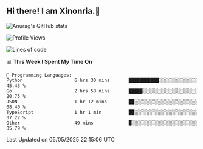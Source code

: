 ## Hi there! I am Xinonria.👋

![Anurag's GitHub stats](https://status-git-main-xinonrias-projects-f26540e3.vercel.app/api?username=xinonria&hide=stars,issues)

<!--START_SECTION:waka-->
![Profile Views](http://img.shields.io/badge/Profile%20Views-0-blue)

![Lines of code](https://img.shields.io/badge/From%20Hello%20World%20I%27ve%20Written-3.0%20million%20lines%20of%20code-blue)

📊 **This Week I Spent My Time On** 

```text
💬 Programming Languages: 
Python                   6 hrs 30 mins       ███████████░░░░░░░░░░░░░░   45.43 % 
Go                       2 hrs 58 mins       █████░░░░░░░░░░░░░░░░░░░░   20.75 % 
JSON                     1 hr 12 mins        ██░░░░░░░░░░░░░░░░░░░░░░░   08.40 % 
TypeScript               1 hr 1 min          ██░░░░░░░░░░░░░░░░░░░░░░░   07.22 % 
Other                    49 mins             █░░░░░░░░░░░░░░░░░░░░░░░░   05.79 % 
```


 Last Updated on 05/05/2025 22:15:06 UTC
<!--END_SECTION:waka-->

<!--
**xinonria/xinonria** is a ✨ _special_ ✨ repository because its `README.md` (this file) appears on your GitHub profile.

Here are some ideas to get you started:

- 🔭 I’m currently working on ...
- 🌱 I’m currently learning ...
- 👯 I’m looking to collaborate on ...
- 🤔 I’m looking for help with ...
- 💬 Ask me about ...
- 📫 How to reach me: ...
- 😄 Pronouns: ...
- ⚡ Fun fact: ...
-->

